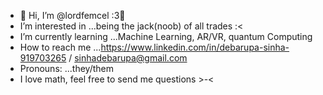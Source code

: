 - 👋 Hi, I’m @lordfemcel :3🌈
- I’m interested in ...being the jack(noob) of all trades :<
- I’m currently learning ...Machine Learning, AR/VR, quantum Computing
- How to reach me ...https://www.linkedin.com/in/debarupa-sinha-919703265 / sinhadebarupa@gmail.com
- Pronouns: ...they/them
- I love math, feel free to send me questions >-<



